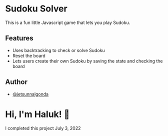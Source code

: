 
# Sudoku Solver

This is a fun little Javascript game that lets you play Sudoku.




## Features

- Uses backtracking to check or solve Sudoku
- Reset the board
- Lets users create their own Sudoku by saving the state and checking the board


## Author

- [@jetsunnalgonda](https://www.github.com/octokatherine)



# Hi, I'm Haluk! 👋

I completed this project July 3, 2022